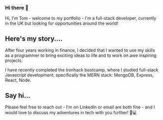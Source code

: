 ### Hi there 👋

Hi, I'm Tom - welcome to my portfolio - I'm a full-stack developer, currently in the UK but looking for opportunities around the world!


## Here's my story....

After four years working in finance, I decided that I wanted to use my skills as a programmer to bring exciting ideas to life and to work on awe inspiring projects.

I have recently completed the Ironhack bootcamp, where I studied full-stack Javascript development, specifically the MERN stack: MongoDB, Express, React, Node.

## Say hi...

Please feel free to reach out - I'm on LinkedIn or email are both fine - and I would love to discuss my adventures in tech with you further! 🙂💻

<!--
**tomadams100/tomadams100** is a ✨ _special_ ✨ repository because its `README.md` (this file) appears on your GitHub profile.

Here are some ideas to get you started:

- 🔭 I’m currently working on ...
- 🌱 I’m currently learning ...
- 👯 I’m looking to collaborate on ...
- 🤔 I’m looking for help with ...
- 💬 Ask me about ...
- 📫 How to reach me: ...
- 😄 Pronouns: ...
- ⚡ Fun fact: ...
-->
